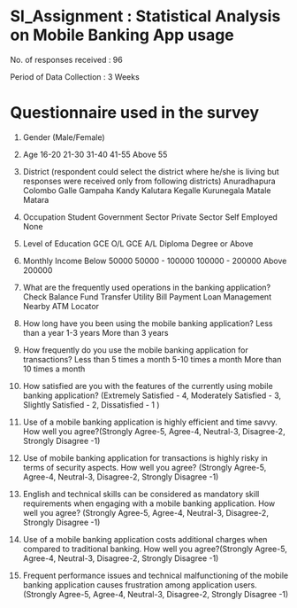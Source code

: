 # SI_Assignment : Statistical Analysis on Mobile Banking App usage

No. of responses received : 96

Period of Data Collection : 3 Weeks

# Questionnaire used in the survey
1. Gender (Male/Female)
2. Age 
	16-20
	21-30
	31-40
	41-55
	Above 55
3. District (respondent could select the district where he/she is living but responses were received only from following districts)
	Anuradhapura
	Colombo
	Galle
	Gampaha
	Kandy
	Kalutara
	Kegalle
	Kurunegala
	Matale
	Matara
4. Occupation
	Student
	Government Sector
	Private Sector
	Self Employed
	None

5. Level of Education
	GCE O/L
	GCE A/L
	Diploma
	Degree or Above
6. Monthly Income
	Below 50000
	50000 - 100000
	100000 - 200000
	Above 200000
7. What are the frequently used operations in the banking application?
	Check Balance
	Fund Transfer
	Utility Bill Payment
	Loan Management
	Nearby ATM Locator
8. How long have you been using the mobile banking application?
	Less than a year
	1-3 years
	More than 3 years
9. How frequently do you use the mobile banking application for transactions?
	Less than 5 times a month
	5-10 times a month
	More than 10 times a month
10. How satisfied are you with the features of the currently using mobile banking application? (Extremely Satisfied - 4, Moderately Satisfied - 3, Slightly Satisfied - 2, Dissatisfied - 1 )
11. Use of a mobile banking application is highly efficient and time savvy. How well you agree?(Strongly Agree-5, Agree-4, Neutral-3, Disagree-2, Strongly Disagree -1)
12. Use of mobile banking application for transactions is highly risky in terms of security aspects. How well you agree? (Strongly Agree-5, Agree-4, Neutral-3, Disagree-2, Strongly Disagree -1)
13. English and technical skills can be considered as mandatory skill requirements when engaging with a mobile banking application. How well you agree? (Strongly Agree-5, Agree-4, Neutral-3, Disagree-2, Strongly Disagree -1)
14. Use of a mobile banking application costs additional charges when compared to traditional banking. How well you agree?(Strongly Agree-5, Agree-4, Neutral-3, Disagree-2, Strongly Disagree -1)
15. Frequent performance issues and technical malfunctioning of the mobile banking application causes frustration among application users. (Strongly Agree-5, Agree-4, Neutral-3, Disagree-2, Strongly Disagree -1)






	


